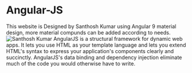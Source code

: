 # Angular-JS
This website is Designed by Santhosh Kumar using Angular 9 material design, more material compunds can be added according to needs.
![Santhosh Kumar](https://hackernoon.com/hn-images/0*-aAkkhZcr4STwJK1.jpg)
AngularJS is a structural framework for dynamic web apps. It lets you use HTML as your template language and lets you extend HTML's syntax to express your application's components clearly and succinctly. AngularJS's data binding and dependency injection eliminate much of the code you would otherwise have to write.
